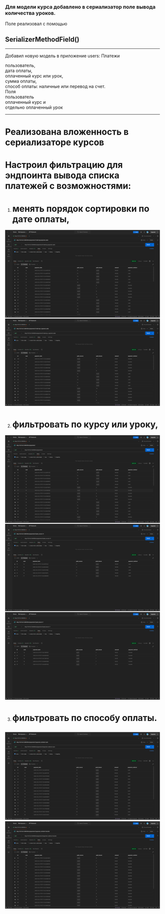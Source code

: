 ### Для модели курса добавлено в сериализатор поле вывода количества уроков. 

Поле реализовал с помощью 
## SerializerMethodField()
___

 Добавил новую модель в приложение users:  Платежи <br>

пользователь, <br>
дата оплаты, <br>
оплаченный курс или урок, <br>
сумма оплаты, <br>
способ оплаты: наличные или перевод на счет. <br>
Поля  <br>
пользователь  <br>
оплаченный курс и  <br>
отдельно оплаченный урок <br>
___
# Реализована вложенность в сериализаторе курсов
# Настроил фильтрацию для эндпоинта вывода списка платежей с возможностями:

1. # менять порядок сортировки по дате оплаты,
![ordering=payment_date.png](static/media/ordering%3Dpayment_date.png)
![ordering=-payment_date.png](static/media/ordering%3D-payment_date.png)

2. # фильтровать по курсу или уроку,

![payments.png](static/media/payments.png)
![payd_course=11.png](static/media/payd_course%3D11.png)
![payd_lesson=7.png](static/media/payd_lesson%3D7.png)

3. # фильтровать по способу оплаты.

![sorting_payment_method=cash.png](static/media/sorting_payment_method%3Dcash.png)
![sorting_payment_method=transfer.png](static/media/sorting_payment_method%3Dtransfer.png)
---
